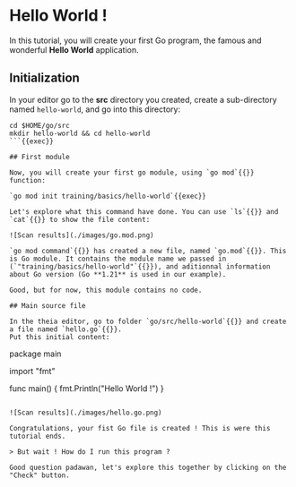 # Hello World !

In this tutorial, you will create your first Go program, the famous and wonderful **Hello World** application.

## Initialization

In your editor go to the **src** directory you created, create a sub-directory named `hello-world`, and go into this directory:

```
cd $HOME/go/src
mkdir hello-world && cd hello-world
```{{exec}}

## First module

Now, you will create your first go module, using `go mod`{{}} function:

`go mod init training/basics/hello-world`{{exec}}

Let's explore what this command have done. You can use `ls`{{}} and `cat`{{}} to show the file content:

![Scan results](./images/go.mod.png)

`go mod command`{{}} has created a new file, named `go.mod`{{}}. This is Go module. It contains the module name we passed in (`"training/basics/hello-world"`{{}}), and aditionnal information about Go version (Go **1.21** is used in our example).

Good, but for now, this module contains no code.

## Main source file

In the theia editor, go to folder `go/src/hello-world`{{}} and create a file named `hello.go`{{}}.  
Put this initial content:  

```
package main

import "fmt"

func main() {
    fmt.Println("Hello World !")
}
```{{copy}}

![Scan results](./images/hello.go.png)

Congratulations, your fist Go file is created ! This is were this tutorial ends.

> But wait ! How do I run this program ?

Good question padawan, let's explore this together by clicking on the "Check" button.
